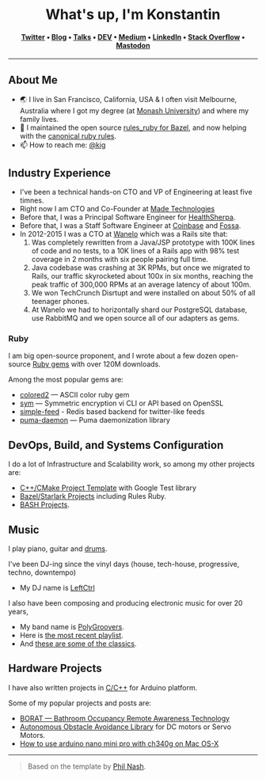 


<h1 align="center">What's up, I'm Konstantin <Gredeskoul class=""></Gredeskoul></h1>
<h4 align="center"><a href="https://twitter.com/kig" rel="me">Twitter</a> &bull; <a href="https://kig.re" rel="me">Blog</a> &bull; <a href="https://reinvent.one/talks/">Talks</a> &bull; <a href="https://dev.to/kigster" rel="me">DEV</a> &bull; <a href="https://kig.medium.com/" rel="me">Medium</a> &bull; <a href="https://www.linkedin.com/in/kigster/" rel="me">LinkedIn</a> &bull; <a href="https://stackoverflow.com/users/542553/kigster" rel="me">Stack Overflow</a> &bull; <a href="https://mastodon.social/@kigster" rel="me">Mastodon</a></h4></h1>

---

<h2>About Me</h2>

- 🌏 I live in San Francisco, California, USA & I often visit Melbourne, Australia where I got my degree (at [Monash University](https://www.monash.edu/)) and where my family lives.
- 🔭 I maintained the open source [rules_ruby for Bazel](https://github.com/bazelruby/rules_ruby), and now helping with the [canonical ruby rules](https://github.com/bazel-contrib/rules_ruby). 
- 📫 How to reach me: [@kig](https://twitter.com/kig)

<h2>Industry Experience</h2>

* I've been a technical hands-on CTO and VP of Engineering at least five timnes.
* Right now I am CTO and Co-Founder at [Made Technologies](https://made.tech)
* Before that, I was a Principal Software Engineer for [HealthSherpa](https://healthsherpa.com).
* Before that, I was a Staff Software Engineer at [Coinbase](https://coinbase.com/) and [Fossa](https://fossa.com).
* In 2012-2015 I was a CTO at [Wanelo](https://wanelo.co) which was a Rails site that:
  1. Was completely rewritten from a Java/JSP prototype with 100K lines of code and no tests, to a 10K lines of a Rails app with 98% test coverage in 2 months with six people pairing full time.
  2. Java codebase was crashing at 3K RPMs, but once we migrated to Rails, our traffic skyrocketed about 100x in six months, reaching the peak traffic of 300,000 RPMs at an average latency of about 100m.
  3. We won TechCrunch Disrtupt and were installed on about 50% of all teenager phones.
  4. At Wanelo we had to horizontally shard our PostgreSQL database, use RabbitMQ and we open source all of our adapters as gems.

<h3>Ruby</h3>

I am big open-source proponent, and I wrote about a few dozen open-source [Ruby gems](https://rubygems.org/profiles/kigster) with over 120M downloads.

Among the most popular gems are:

* [colored2](https://github.com/kigster/colored2) — ASCII color ruby gem
* [sym](https://github.com/kigster/sym) — Symmetric encryption vi CLI or API based on OpenSSL
* [simple-feed](https://github.com/kigster/simple-feed) - Redis based backend for twitter-like feeds
* [puma-daemon](https://github.com/kigster/puma-daemon) — Puma daemonization library

<h2>DevOps, Build, and Systems Configuration</h2>

I do a lot of Infrastructure and Scalability work, so among my other projects are:

* [C++/CMake Project Template](https://github.com/kigster/cmake-project-template) with Google Test library
* [Bazel/Starlark Projects](https://github.com/kigster?tab=repositories&q=&type=&language=starlark&sort=stargazers) including Rules Ruby.
* [BASH Projects](https://github.com/kigster?tab=repositories&q=&type=&language=shell&sort=stargazers).

<h2>Music</h2>

I play piano, guitar and [drums](https://www.youtube.com/watch?v=wdAqqoRXIcM).

I've been DJ-ing since the vinyl days (house, tech-house, progressive, techno, downtempo) 

 * My DJ name is [LeftCtrl](https://soundcloud.com/leftctrl)

I also have been composing and producing electronic music for over 20 years, 

* My band name is [PolyGroovers](https://soundcloud.com/polygroovers). 
* Here is [the most recent playlist](https://soundcloud.com/polygroovers/sets/all-original-polygroovers).
* And [these are some of the classics](https://soundcloud.com/polygroovers/sets/the-best-of-polygroovers).

<h2>Hardware Projects</h2>

I have also written projects in [C/C++](https://github.com/kigster?tab=repositories&q=&type=&language=cmake&sort=stargazers) for Arduino platform.

Some of my popular projects and posts are:

* [BORAT — Bathroom Occupancy Remote Awareness Technology](https://kig.re/2014/10/12/borat-bathroom-occupancy-wireless-detection-and-notification-with-arduino.html)
* [Autonomous Obstacle Avoidance Library](https://github.com/kigster/back-seat-driver) for DC motors or Servo Motors.
* [How to use arduino nano mini pro with ch340g on Mac OS-X](https://kig.re/2014/12/31/how-to-use-arduino-nano-mini-pro-with-CH340G-on-mac-osx-yosemite.html)

---

> Based on the template by [Phil Nash](https://github.com/philnash).
